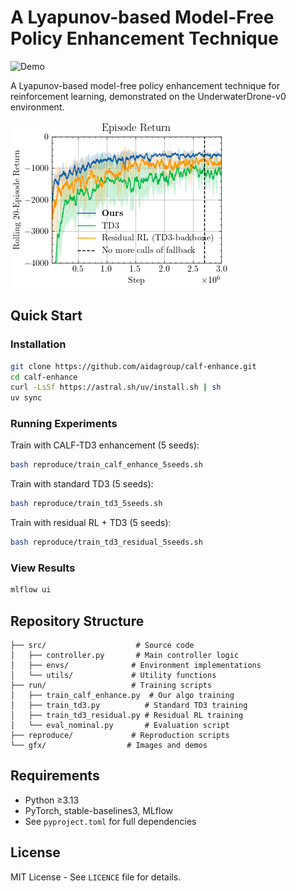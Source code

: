 # A Lyapunov-based Model-Free Policy Enhancement Technique

![Demo](gfx/calf-td3-demo.gif)

A Lyapunov-based model-free policy enhancement technique for reinforcement learning, demonstrated on the UnderwaterDrone-v0 environment.

![Results](gfx/episode_return.png)

## Quick Start

### Installation

```bash
git clone https://github.com/aidagroup/calf-enhance.git
cd calf-enhance
curl -LsSf https://astral.sh/uv/install.sh | sh
uv sync
```

### Running Experiments

Train with CALF-TD3 enhancement (5 seeds):
```bash
bash reproduce/train_calf_enhance_5seeds.sh
```

Train with standard TD3 (5 seeds):
```bash
bash reproduce/train_td3_5seeds.sh
```

Train with residual RL + TD3 (5 seeds):
```bash
bash reproduce/train_td3_residual_5seeds.sh
```

### View Results

```bash
mlflow ui
```

## Repository Structure

```
├── src/                    # Source code
│   ├── controller.py       # Main controller logic
│   ├── envs/              # Environment implementations  
│   └── utils/             # Utility functions
├── run/                   # Training scripts
│   ├── train_calf_enhance.py  # Our algo training
│   ├── train_td3.py          # Standard TD3 training
│   ├── train_td3_residual.py # Residual RL training
│   └── eval_nominal.py       # Evaluation script
├── reproduce/             # Reproduction scripts
└── gfx/                  # Images and demos
```

## Requirements

- Python ≥3.13
- PyTorch, stable-baselines3, MLflow
- See `pyproject.toml` for full dependencies

## License

MIT License - See `LICENCE` file for details.
